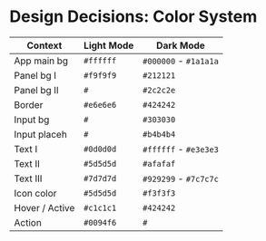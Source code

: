# Design Decisions: Color System

| Context        | Light Mode | Dark Mode             |
| -------------- | ---------- | --------------------- |
| App main bg    | `#ffffff`  | `#000000` - `#1a1a1a` |
| Panel bg I     | `#f9f9f9`  | `#212121`             |
| Panel bg II    | `#`        | `#2c2c2e`             |
| Border         | `#e6e6e6`  | `#424242`             |
| Input bg       | `#`        | `#303030`             |
| Input placeh   | `#`        | `#b4b4b4`             |
| Text I         | `#0d0d0d`  | `#ffffff` - `#e3e3e3` |
| Text II        | `#5d5d5d`  | `#afafaf`             |
| Text III       | `#7d7d7d`  | `#929299` - `#7c7c7c` |
| Icon color     | `#5d5d5d`  | `#f3f3f3`             |
| Hover / Active | `#c1c1c1`  | `#424242`             |
| Action         | `#0094f6`  | `#`                   |
